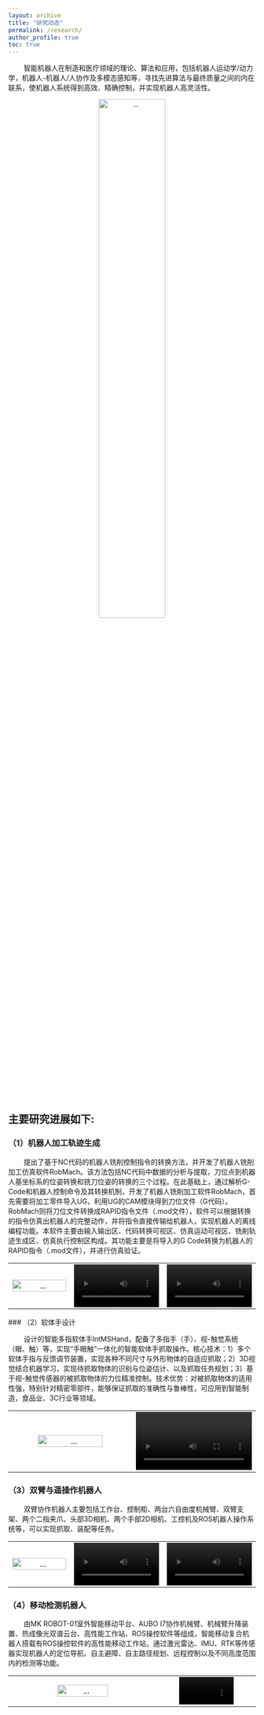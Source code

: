 ```yaml
---
layout: archive
title: "研究动态"
permalink: /research/
author_profile: true
toc: true
---
```



&nbsp;&nbsp;&nbsp;&nbsp;&nbsp;&nbsp;&nbsp;&nbsp;智能机器人在制造和医疗领域的理论、算法和应用，包括机器人运动学/动力学，机器人-机器人/人协作及多模态感知等，寻找先进算法与最终质量之间的内在联系，使机器人系统得到高效、精确控制，并实现机器人高灵活性。
<div style="text-align: center;">
<img align="" width="52%" style="" src="{{ site.url }}/images/research/研究方向01.png" alt="...">
</div>

## 主要研究进展如下:

### （1）机器人加工轨迹生成

&nbsp;&nbsp;&nbsp;&nbsp;&nbsp;&nbsp;&nbsp;&nbsp;提出了基于NC代码的机器人铣削控制指令的转换方法，并开发了机器人铣削加工仿真软件RobMach。该方法包括NC代码中数据的分析与提取，刀位点到机器人基坐标系的位姿转换和铣刀位姿的转换的三个过程。在此基础上，通过解析G-Code和机器人控制命令及其转换机制，开发了机器人铣削加工软件RobMach，首先需要将加工零件导入UG，利用UG的CAM模块得到刀位文件（G代码）。RobMach则将刀位文件转换成RAPID指令文件（.mod文件），软件可以根据转换的指令仿真出机器人的完整动作，并将指令直接传输给机器人，实现机器人的离线编程功能。本软件主要由输入输出区、代码转换可视区、仿真运动可视区、铣削轨迹生成区、仿真执行控制区构成。其功能主要是将导入的G Code转换为机器人的RAPID指令（.mod文件），并进行仿真验证。
<table style="border:0;">
     <tr>
          <td width="25%" style="border:0;">
          <div style="text-align: center;">
               <img align="" width="100%" style="" src="{{ site.url }}/images/research/研究进展1.png" alt="...">
          </div>
          </td>
          <td width="37.5%" style="border:0;">
          <div style="text-align: center;">
               <video controls controlslist="nodownload" width="100%">
                    <source src="{{ site.url }}/images/research/研究进展1.mp4" type="video/MP4">
               </video>
          </div>
          </td>
          <td width="37.5%" style="border:0;">
          <div style="text-align: center;">
               <video controls controlslist="nodownload" width="100%">
                    <source src="{{ site.url }}/images/research/研究进展2.mp4" type="video/MP4">
               </video>
          </div>
          </td>
     </tr>
</table>
### （2）软体手设计

&nbsp;&nbsp;&nbsp;&nbsp;&nbsp;&nbsp;&nbsp;&nbsp;设计的智能多指软体手IntMSHand，配备了多指手（手）、视-触觉系统（眼、触）等，实现“手眼触”一体化的智能软体手抓取操作。核心技术：1）多个软体手指与反馈调节装置，实现各种不同尺寸与外形物体的自适应抓取；2）3D视觉结合机器学习，实现待抓取物体的识别与位姿估计、以及抓取任务规划；3）基于视-触觉传感器的被抓取物体的力位精准控制。技术优势：对被抓取物体的适用性强，特别针对精密零部件，能够保证抓取的准确性与鲁棒性，可应用到智能制造，食品业、3C行业等领域。

<table style="border:0;">
     <tr>
     <td width = "50%" style="border:0;">
          <div style="text-align: center;">
               <img align="" width="75%" style="" src="{{ site.url }}/images/research/研究进展2.jpg" alt="...">
          </div>
     </td>
     <td width = "50%" style="border:0;">
          <div style="text-align: center;">
               <video controls controlslist="nodownload" width="100%">
                    <source src="{{ site.url }}/images/research/研究进展3.mp4" type="video/MP4">
               </video>
          </div>
     </td>
     </tr>
</table>

### （3）双臂与遥操作机器人
&nbsp;&nbsp;&nbsp;&nbsp;&nbsp;&nbsp;&nbsp;&nbsp;双臂协作机器人主要包括工作台、控制柜、两台六自由度机械臂、双臂支架、两个二指夹爪、头部3D相机、两个手部2D相机、工控机及ROS机器人操作系统等，可以实现抓取、装配等任务。

<table style="border:0;">
     <tr>
          <td width="25%" style="border:0;">
          <div style="text-align: center;">
               <img align="" width="100%" style="" src="{{ site.url }}/images/research/研究进展3.png" alt="...">
          </div>
          </td>
          <td width="37.5%" style="border:0;">
          <div style="text-align: center;">
               <video controls controlslist="nodownload" width="100%">
                    <source src="{{ site.url }}/images/research/研究进展4.mp4" type="video/MP4">
               </video>
          </div>
          </td>
          <td width="37.5%" style="border:0;">
          <div style="text-align: center;">
               <video controls controlslist="nodownload" width="100%">
                    <source src="{{ site.url }}/images/research/研究进展5.mp4" type="video/MP4">
               </video>
          </div>
          </td>
     </tr>
</table>

### （4）移动检测机器人
&nbsp;&nbsp;&nbsp;&nbsp;&nbsp;&nbsp;&nbsp;&nbsp;由MK ROBOT-01室外智能移动平台、AUBO I7协作机械臂、机械臂升降装置、热成像光双谱云台、高性能工作站、ROS操控软件等组成，智能移动复合机器人搭载有ROS操控软件的高性能移动工作站，通过激光雷达、IMU、RTK等传感器实现机器人的定位导航、自主避障、自主路径规划、远程控制以及不同高度范围内的检测等功能。
<table style="border:0;">
     <tr>
     <td width = "60%" style="border:0;">
          <div style="text-align: center;">
               <img align="" width="60%" style="" src="{{ site.url }}/images/research/研究进展4.png" alt="...">
          </div>
     </td>
     <td width = "40%" style="border:0;">
          <div style="text-align: center;">
               <video controls controlslist="nodownload" width="60%">
                    <source src="{{ site.url }}/images/research/研究进展6.mp4" type="video/MP4">
               </video>
          </div>
     </td>
     </tr>
</table>
